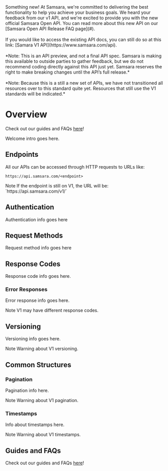 <n class="info">
<nh>
<i class="fa fa-info-circle"></i>
Something new!
</nh>
<nb>
At Samsara, we're committed to delivering the best functionality to help you achieve your business goals. We heard your feedback from our v1 API, and we're excited to provide you with the new official Samsara Open API. You can read more about this new API on our [Samsara Open API Release FAQ page](#).<br>
<br>
If you would like to access the existing API docs, you can still do so at this link: [Samara V1 API](https://www.samsara.com/api).<br>
<br>
*Note: This is an API preview, and not a final API spec. Samsara is making this available to outside parties to gather feedback, but we do not recommend coding directly against this API just yet. Samsara reserves the right to make breaking changes until the API’s full release.*<br>
<br>
*Note: Because this is a still a new set of APIs, we have not transitioned all resources over to this standard quite yet. Resources that still use the V1 standards will be indicated.*
</nb>
</n>

# Overview

Check out our guides and FAQs [here](#)!

Welcome intro goes here.

## Endpoints

All our APIs can be accessed through HTTP requests to URLs like:

```
https://api.samsara.com/<endpoint>
```

<n class="warning">
<nh>
<i class="fa fa-exclamation-circle"></i>
Note
</nh>
<nb>
If the endpoint is still on V1, the URL will be: `https://api.samsara.com/v1/<endpoint>`
</nb>
</n>

## Authentication

Authentication info goes here

## Request Methods

Request method info goes here

## Response Codes

Response code info goes here.

### Error Responses

Error response info goes here.

<n class="warning">
<nh>
<i class="fa fa-exclamation-circle"></i>
Note
</nh>
<nb>
V1 may have different response codes.
</nb>
</n>

## Versioning

Versioning info goes here.

<n class="warning">
<nh>
<i class="fa fa-exclamation-circle"></i>
Note
</nh>
<nb>
Warning about V1 versioning.
</nb>
</n>

## Common Structures

### Pagination

Pagination info here.

<n class="warning">
<nh>
<i class="fa fa-exclamation-circle"></i>
Note
</nh>
<nb>
Warning about V1 pagination.
</nb>
</n>

### Timestamps

Info about timestamps here.

<n class="warning">
<nh>
<i class="fa fa-exclamation-circle"></i>
Note
</nh>
<nb>
Warning about V1 timestamps.
</nb>
</n>

## Guides and FAQs

Check out our guides and FAQs [here](#)!
